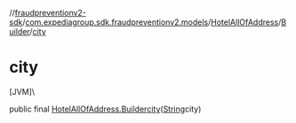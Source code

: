 //[fraudpreventionv2-sdk](../../../../index.md)/[com.expediagroup.sdk.fraudpreventionv2.models](../../index.md)/[HotelAllOfAddress](../index.md)/[Builder](index.md)/[city](city.md)

# city

[JVM]\

public final [HotelAllOfAddress.Builder](index.md)[city](city.md)([String](https://docs.oracle.com/javase/8/docs/api/java/lang/String.html)city)
